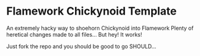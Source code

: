 # Flamework Chickynoid Template
An extremely hacky way to shoehorn Chickynoid into Flamework
Plenty of heretical changes made to all files... But hey! It works!

Just fork the repo and you should be good to go
SHOULD...
